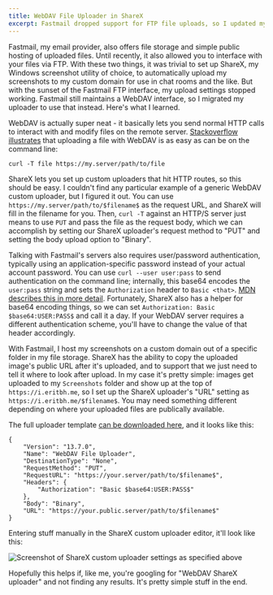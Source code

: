 ```yaml
---
title: WebDAV File Uploader in ShareX
excerpt: Fastmail dropped support for FTP file uploads, so I updated my ShareX workflow to use WebDAV instead.
---
```


Fastmail, my email provider, also offers file storage and simple public hosting of uploaded files. Until recently, it also allowed you to interface with your files via FTP. With these two things, it was trivial to set up ShareX, my Windows screenshot utility of choice, to automatically upload my screenshots to my custom domain for use in chat rooms and the like. But with the sunset of the Fastmail FTP interface, my upload settings stopped working. Fastmail still maintains a WebDAV interface, so I migrated my uploader to use that instead. Here's what I learned.

WebDAV is actually super neat - it basically lets you send normal HTTP calls to interact with and modify files on the remote server. [Stackoverflow illustrates](https://stackoverflow.com/a/1205115) that uploading a file with WebDAV is as easy as can be on the command line:

    curl -T file https://my.server/path/to/file

ShareX lets you set up custom uploaders that hit HTTP routes, so this should be easy. I couldn't find any particular example of a generic WebDAV custom uploader, but I figured it out. You can use `https://my.server/path/to/$filename$` as the request URL, and ShareX will fill in the filename for you. Then, `curl -T` against an HTTP/S server just means to use `PUT` and pass the file as the request body, which we can accomplish by setting our ShareX uploader's request method to "PUT" and setting the body upload option to "Binary".

Talking with Fastmail's servers also requires user/password authentication, typically using an application-specific password instead of your actual account password. You can use `curl --user user:pass` to send authentication on the command line; internally, this base64 encodes the `user:pass` string and sets the `Authorization` header to `Basic <that>`. [MDN describes this in more detail](https://developer.mozilla.org/en-US/docs/Web/HTTP/Authentication#basic_authentication_scheme). Fortunately, ShareX also has a helper for base64 encoding things, so we can set `Authorization: Basic $base64:USER:PASS$` and call it a day. If your WebDAV server requires a different authentication scheme, you'll have to change the value of that header accordingly.

With Fastmail, I host my screenshots on a custom domain out of a specific folder in my file storage. ShareX has the ability to copy the uploaded image's public URL after it's uploaded, and to support that we just need to tell it where to look after upload. In my case it's pretty simple: images get uploaded to my `Screenshots` folder and show up at the top of `https://i.eritbh.me`, so I set up the ShareX uploader's "URL" setting as `https://i.eritbh.me/$filename$`. You may need something different depending on where your uploaded files are publically available.

The full uploader template [can be downloaded here](https://archive.eritbh.me/WebDAVUploader.sxcu), and it looks like this:

    {
        "Version": "13.7.0",
        "Name": "WebDAV File Uploader",
        "DestinationType": "None",
        "RequestMethod": "PUT",
        "RequestURL": "https://your.server/path/to/$filename$",
        "Headers": {
            "Authorization": "Basic $base64:USER:PASS$"
        },
        "Body": "Binary",
        "URL": "https://your.public.server/path/to/$filename$"
    }

Entering stuff manually in the ShareX custom uploader editor, it'll look like this:

![Screenshot of ShareX custom uploader settings as specified above](https://i.eritbh.me/GNqZqVkgCZd57.png)

Hopefully this helps if, like me, you're googling for "WebDAV ShareX uploader" and not finding any results. It's pretty simple stuff in the end.
